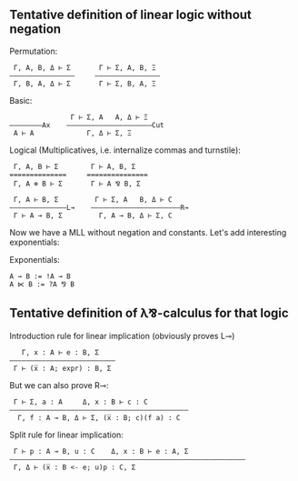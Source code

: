 Tentative definition of linear logic without negation
-----------------------------------------------------

Permutation:
```
 Γ, A, B, Δ ⊢ Σ       Γ ⊢ Σ, A, B, Ξ 
————————————————     ————————————————     
 Γ, B, A, Δ ⊢ Σ       Γ ⊢ Σ, B, A, Ξ

```

Basic:
```
               Γ ⊢ Σ, A   A, Δ ⊢ Ξ
————————Ax    —————————————————————Cut
 A ⊢ A             Γ, Δ ⊢ Σ, Ξ
```

Logical (Multiplicatives, i.e. internalize commas and turnstile):
```
 Γ, A, B ⊢ Σ        Γ ⊢ A, B, Σ
==============     ===============     
 Γ, A ⊗ B ⊢ Σ       Γ ⊢ A ⅋ B, Σ

 Γ, A ⊢ B, Σ         Γ ⊢ Σ, A   B, Δ ⊢ C
——————————————L⊸    ——————————————————————R⊸
 Γ ⊢ A ⊸ B, Σ         Γ, A ⊸ B, Δ ⊢ Σ, C
```

Now we have a MLL without negation and constants. Let's add interesting exponentials:

Exponentials:
```
A → B := !A ⊸ B
A ⋉ B := ?A ⅋ B
```


Tentative definition of λ⅋-calculus for that logic
--------------------------------------------------

Introduction rule for linear implication (obviously proves L⊸)
```
   Γ, x : A ⊢ e : B, Σ
——————————————————————————
 Γ ⊢ (x̅ : A; expr) : B, Σ
```

But we can also prove R⊸:
```
 Γ ⊢ Σ, a : A     Δ, x : B ⊢ c : С
————————————————————————————————————————–––—
  Γ, f : A ⊸ B, Δ ⊢ Σ, (x̅ : B; c)(f a) : C
```

Split rule for linear implication:
```
 Γ ⊢ p : A ⊸ B, u : C    Δ, x : B ⊢ e : A, Σ
——————————————————————————————————————————————————————————
 Γ, Δ ⊢ (x̅ : B <- e; u)p : C, Σ 
```
